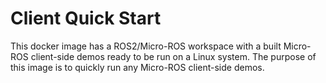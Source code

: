 # Client Quick Start

This docker image has a ROS2/Micro-ROS workspace with a built Micro-ROS client-side demos ready to be run on a Linux system. The purpose of this image is to quickly run any Micro-ROS client-side demos.
